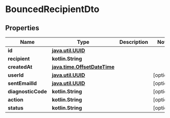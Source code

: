 
# BouncedRecipientDto

## Properties
Name | Type | Description | Notes
------------ | ------------- | ------------- | -------------
**id** | [**java.util.UUID**](java.util.UUID) |  | 
**recipient** | **kotlin.String** |  | 
**createdAt** | [**java.time.OffsetDateTime**](java.time.OffsetDateTime) |  | 
**userId** | [**java.util.UUID**](java.util.UUID) |  |  [optional]
**sentEmailId** | [**java.util.UUID**](java.util.UUID) |  |  [optional]
**diagnosticCode** | **kotlin.String** |  |  [optional]
**action** | **kotlin.String** |  |  [optional]
**status** | **kotlin.String** |  |  [optional]



